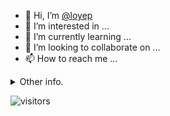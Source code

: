 - 👋 Hi, I’m [@loyep](https://github.com/loyep)
- 👀 I’m interested in ...
- 🌱 I’m currently learning ...
- 💞️ I’m looking to collaborate on ...
- 📫 How to reach me ...

<details>
  <summary>Other info.</summary>
  <br>

<!--START_SECTION:waka-->

```text
Vue.js           25 hrs 43 mins  ████████████████▓░░░░░░░░   66.47 %
TypeScript       8 hrs 14 mins   █████▒░░░░░░░░░░░░░░░░░░░   21.29 %
JSON             2 hrs 42 mins   █▓░░░░░░░░░░░░░░░░░░░░░░░   07.00 %
JavaScript       56 mins         ▓░░░░░░░░░░░░░░░░░░░░░░░░   02.42 %
YAML             32 mins         ▒░░░░░░░░░░░░░░░░░░░░░░░░   01.40 %
Other            15 mins         ▒░░░░░░░░░░░░░░░░░░░░░░░░   00.67 %
```

<!--END_SECTION:waka-->

</details>

![visitors](https://visitor-badge.glitch.me/badge?page_id=loyep.loyep)
